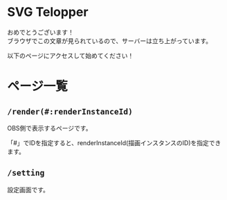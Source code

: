 SVG Telopper
=========================================
おめでとうございます！  
ブラウザでこの文章が見られているので、サーバーは立ち上がっています。

以下のページにアクセスして始めてください！

# ページ一覧
## `/render(#:renderInstanceId)`
OBS側で表示するページです。

「#」でIDを指定すると、renderInstanceId(描画インスタンスのID)を指定できます。

## `/setting`
設定画面です。
